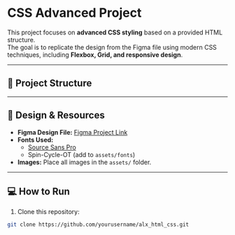 # CSS Advanced Project

This project focuses on **advanced CSS styling** based on a provided HTML structure.  
The goal is to replicate the design from the Figma file using modern CSS techniques, including **Flexbox, Grid, and responsive design**.

---

## 📂 Project Structure


---

## 🎨 Design & Resources

- **Figma Design File:** [Figma Project Link](#)  
- **Fonts Used:**  
  - [Source Sans Pro](https://fonts.google.com/specimen/Source+Sans+Pro)  
  - Spin-Cycle-OT (add to `assets/fonts`)  
- **Images:** Place all images in the `assets/` folder.

---

## 💻 How to Run

1. Clone this repository:

```bash
git clone https://github.com/yourusername/alx_html_css.git

